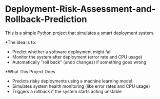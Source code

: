 # Deployment-Risk-Assessment-and-Rollback-Prediction

This is a simple Python project that simulates a smart deployment system.

*The idea is to:
- Predict whether a software deployment might fail
- Monitor the system after deployment (error rate and CPU usage)
- Automatically "roll back" (undo changes) if something goes wrong
  
*What This Project Does

- Predicts risky deployments using a machine learning model  
- Simulates system health monitoring (like error rates and CPU usage)  
- Triggers a rollback if the system starts acting unstable 
